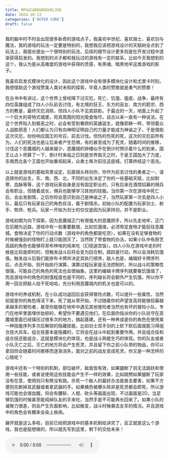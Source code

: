 ```yaml
---
title: RPG&CARD&ROGUELIKE
date: 2024-10-13
categories: ['OUTER CORE']
draft: false
---
```


​	我的脑中时不时会出现很多新奇的游戏点子，我喜欢中世纪、喜欢骑士、喜欢剑与魔法，我的游戏的玩法一定要是特别的，我想我应该把游戏设计的天赋树全点到了玩法上，我擅长提出一个很特别的玩法，后续的细节设计更多则是在开发过程中逐渐获得启发的。我想到的点子都和我玩过的游戏有一定的联系，比如今天我想到的这个，我认为是从高难度的游戏中获得的灵感，有黑魂、暗黑地牢这类游戏的影子。

​	我喜欢启发式模块化的设计，因此这个游戏中会有很多模块化设计和尤里卡时刻。我想借助这个游戏赞美人类对未知的探索，毕竟人类的赞歌就是勇气的赞歌！

​	在古书中有讲过，这个世界上曾经降下过灾厄，死亡、饥饿、瘟疫、战争，最终有四位英雄组成了四人小队前去讨伐，有北境的狂王、东方的巫女、南方的箭宗、西方的教皇，最终灾厄消除，但四人小队不见其踪影。于最近的一天，地面上升起了一个巨大的哥特式城堡，将其周围的阳光吸食殆尽。自古以来一直有一种说法，在这个世界陷入到极恶之时，必会有受到眷顾的英雄诞生，就像耶稣一样，带领着众人战胜邪恶！人们都认为只有向神明证明自己的力量才能成为神谕之子，于是借助这次灾厄，纷纷响应国王的号召，前去讨伐。但伤的伤死的死，这次的灾厄前所有为，人们的死法也是让后来者产生恐惧，有的甚至成为了死灵，随着时间的推移，讨伐这个恶魔城的人越来越少，恶魔城的钟楼似乎在倒计时预示着什么的到来，国王让占卜师算了一下，倒计时来临之日则是世界毁灭之时，于是王国加大了力度，东南西北各个王国也开始重视起来，众勇士再次前往这座城，打算终结这个恶兆。

​	以上就是游戏的基础背景设定，后面镜头转向你，你作为前去讨伐的勇者之一，请选择你的出生，东、南、西、北，不同的出生决定了你的一些基础天赋，比如耐寒、血脉等等，这个游戏玩家自身是没有固定职业的，只有后来在酒馆招募的佣兵会有职业，但随着成长，佣兵也能够学习其他的技能。当你第一次在游戏中死亡后，会出发剧情，之后你将会意识到自己是神谕之子，当然玩家第一次去是四人小队，最后只有玩家自己的角色存活，属于剧情杀。初始小队的配置为玩家剑士、射手、牧师、枪兵。玩家一开始为剑士的仅仅是因为玩家持剑，并不是职业。

​	游戏初期为向下探索，因为恶魔城正门有很强大的恶魔把手，所以先走地牢，正门在后期为近路，游戏中有一些重要数值，比如饥饿值，必须带足食物才能前往恶魔城，食物决定了你的行动点数（游戏中的角色都是吃货），如果在没有足够食物的时候被强劲的怪物盯上就只能团灭了，当然除了带食物的办法，如果小队中有厨艺高超的角色也能够将哥布林啥的炖来吃（幻视迷宫饭）。四人小队在游戏中走的时候是比较是即时的，但触发战斗后将会变为回合制，跳跃是行动，所以会消耗饥饿值。触发战斗后我们能排布卡牌并决定其执行顺序，敌人也是，编辑好卡牌序列后，点击开始，则开始执行演算，演算过程玩家是无法控制的，所以战斗的策略性很强，可能自己的角色的死法也会很抽象。这里的编辑卡牌序列就要看饥饿值了，而且游戏中的角色的耐饿程度也是不同的，序列越长将会额外产生饥饿，所以你不用一回合把敌人给干死哈哈，充分利用恶魔城内的机关也是可以的。

​	游戏中的养成机制，在小队成功返回后会获得冒险点数，可以提升一些属性，当然前提是你的角色得活下来，死了就从零开始，不过随着你的声望变高将能够招募越来越多的冒险者，甚至你能够在地牢中遇见其他冒险者当然也有坏的冒险小队，专门在地牢里面埋伏劫掠的，希望你不要遇见他们。在后面你指派你的小队驻守在恶魔城里面已经镇压过很多次的地方，搞起基建。还有一种养成是你的角色在使用某一种技能序列多次后解锁的隐藏技能，比如剑士双手剑的上砍下砍后面就能习得组合技大风车。组合技基本是隐藏的，它将会在战斗中起到重要作用，并且组合技和组合技还能组合，这就是模块化的体现，也是战斗熟能生巧的体现。你的队友或者小队灭亡之后，灭亡的地方将会产生死灵，并且留下你之前小队带的物品，你可以拿回但会随着时间推移而逐渐消失，面对之前的战友变成死灵，你又是一种怎样的心情呢？

​	游戏中还有一个特别的机制，部位破坏，敌我皆有效，如果腿断了则无法跳跃和使用一些技能，或者说使用这些技能会产生不一样的效果，比如跳劈如果腿断了玩家没有在意，使用则只有劈没有跳。杀死一个敌人的最好办法是直击要害，如果不方便则先断掉其武器或者拿武器的手。如果橘色被爆头除非是死灵都会即死，所以游戏可能也会很血腥。将会有腰斩、人棍、砍头等画面出现，不过画面是2D。当足够饥饿的时候甚至能炖掉队友的手来吃，当然手是不可能再长回来了。如果小队的凝聚力很差，则会产生负面影响，比如叛变，战斗时候袭击友军的情况。并且游戏中的角色会有概率会染上疾病。

​	展开就是这么多啦，目前已经把游戏中的基本机制给讲完了，反正就是这么个游戏，我也是挺想做的，所以就先写到这里，剩下的交给未来！

<audio controls autoplay>
  <source src="/audios/未来古代楽団 - 空白の書.mp3" type="audio/mpeg">
  Your browser does not support the audio tag.
</audio>

